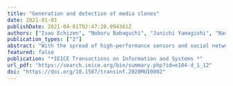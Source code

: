 ```yaml
---
title: "Generation and detection of media clones"
date: 2021-01-01
publishDate: 2021-04-01T02:47:20.094361Z
authors: ["Isao Echizen", "Noboru Babaguchi", "Junichi Yamagishi", "Naoko Nitta", "Yuta Nakashima", "Kazuaki Nakamura", "Kazuhiro Kono", "Fuming Fand", "Seiko Myojin", "Zhenzhong Kuang", "Huy H Nguyen", "Ngoc-Dung T Tieu"]
publication_types: ["2"]
abstract: "With the spread of high-performance sensors and social network services (SNS) and the remarkable advances in machine learning technologies, fake media such as fake videos, spoofed voices, and fake reviews that are generated using high-quality learning data and are very close to the real thing are causing serious social problems. We launched a research project, the Media Clone (MC) project, to protect receivers of replicas of real media called media clones (MCs) skillfully fabricated by means of media processing technologies. Our aim is to achieve a communication system that can defend against MC attacks and help ensure safe and reliable communication. This paper describes the results of research in two of the five themes in the MC project: 1) verification of the capability of generating various types of media clones such as audio, visual, and text derived from fake information and 2) realization of a protection shield for media clones' attacks by recognizing them."
featured: false
publication: "*IEICE Transactions on Information and Systems *"
url_pdf: "https://search.ieice.org/bin/summary.php?id=e104-d_1_12"
doi: "https://doi.org/10.1587/transinf.2020MUI0002"
---
```


